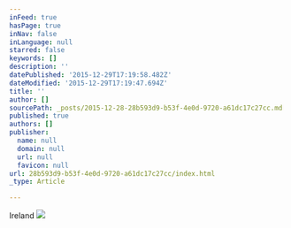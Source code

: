 ```yaml
---
inFeed: true
hasPage: true
inNav: false
inLanguage: null
starred: false
keywords: []
description: ''
datePublished: '2015-12-29T17:19:58.482Z'
dateModified: '2015-12-29T17:19:47.694Z'
title: ''
author: []
sourcePath: _posts/2015-12-28-28b593d9-b53f-4e0d-9720-a61dc17c27cc.md
published: true
authors: []
publisher:
  name: null
  domain: null
  url: null
  favicon: null
url: 28b593d9-b53f-4e0d-9720-a61dc17c27cc/index.html
_type: Article

---
```

Ireland
![](https://s3-us-west-2.amazonaws.com/the-grid-img/p/f1f1d9d91730a79d97faa872a6aefd5c030a3870.jpg)